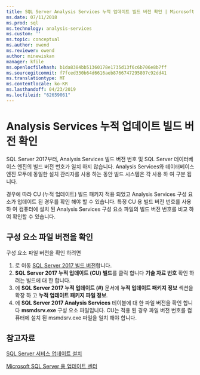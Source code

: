 ```yaml
---
title: SQL Server Analysis Services 누적 업데이트 빌드 버전 확인 | Microsoft Docs
ms.date: 07/11/2018
ms.prod: sql
ms.technology: analysis-services
ms.custom: ''
ms.topic: conceptual
ms.author: owend
ms.reviewer: owend
author: minewiskan
manager: kfile
ms.openlocfilehash: b1da8384bb51360178e1735d13f6c6b706e8b7ff
ms.sourcegitcommit: f7fced330b64d6616aeb8766747295807c92dd41
ms.translationtype: MT
ms.contentlocale: ko-KR
ms.lasthandoff: 04/23/2019
ms.locfileid: "62659061"
---
```

# <a name="verify-analysis-services-cumulative-update-build-version"></a>Analysis Services 누적 업데이트 빌드 버전 확인

SQL Server 2017부터, Analysis Services 빌드 버전 번호 및 SQL Server 데이터베이스 엔진의 빌드 버전 번호가 일치 하지 않습니다. Analysis Services와 데이터베이스 엔진 모두에 동일한 설치 관리자를 사용 하는 동안 빌드 시스템은 각 사용 하 여 구분 됩니다.

 경우에 따라 CU (누적 업데이트) 빌드 패키지 적용 되었고 Analysis Services 구성 요소가 업데이트 된 경우를 확인 해야 할 수 있습니다. 특정 CU 용 빌드 버전 번호를 사용 하 여 컴퓨터에 설치 된 Analysis Services 구성 요소 파일의 빌드 버전 번호를 비교 하 여 확인할 수 있습니다.

## <a name="verify-component-file-version"></a>구성 요소 파일 버전을 확인

구성 요소 파일 버전을 확인 하려면 

1. 로 이동 [SQL Server 2017 빌드 버전](https://support.microsoft.com/help/4047329)합니다. 
2. **SQL Server 2017 누적 업데이트 (CU) 빌드**를 클릭 합니다 **기술 자료 번호** 확인 하려는 빌드에 대 한 합니다.
3. 에 **SQL Server 2017 누적 업데이트 (#)** 문서에 **누적 업데이트 패키지 정보** 섹션을 확장 하 고 **누적 업데이트 패키지 파일 정보**.
4. 에 **SQL Server 2017 Analysis Services** 테이블에 대 한 파일 버전을 확인 합니다 **msmdsrv.exe** 구성 요소 파일입니다. CU는 적용 된 경우 파일 버전 번호를 컴퓨터에 설치 된 msmdsrv.exe 파일을 일치 해야 합니다.

## <a name="see-also"></a>참고자료  

[SQL Server 서비스 업데이트 설치](../../database-engine/install-windows/install-sql-server-servicing-updates.md)  

[Microsoft SQL Server 용 업데이트 센터](https://msdn.microsoft.com/library/ff803383.aspx)
  
  
